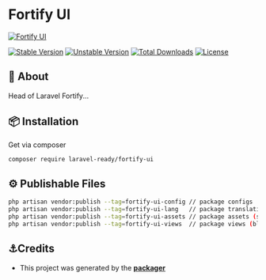 # Fortify UI

[![Fortify UI](https://preview.dragon-code.pro/LaravelReady/fortify-ui.svg?brand=laravel)](https://github.com/laravel-ready/fortify-ui)

[![Stable Version][badge_stable]][link_packagist]
[![Unstable Version][badge_unstable]][link_packagist]
[![Total Downloads][badge_downloads]][link_packagist]
[![License][badge_license]][link_license]

## 📂 About

Head of Laravel Fortify...


## 📦 Installation

Get via composer

```bash
composer require laravel-ready/fortify-ui
```


## ⚙️ Publishable Files

```bash
php artisan vendor:publish --tag=fortify-ui-config // package configs
php artisan vendor:publish --tag=fortify-ui-lang   // package translations
php artisan vendor:publish --tag=fortify-ui-assets // package assets (scss, js, images)
php artisan vendor:publish --tag=fortify-ui-views  // package views (blade)
```


## ⚓Credits

- This project was generated by the **[packager](https://github.com/laravel-ready/packager)**

[badge_downloads]:      https://img.shields.io/packagist/dt/laravel-ready/fortify-ui.svg?style=flat-square
[badge_license]:        https://img.shields.io/packagist/l/laravel-ready/fortify-ui.svg?style=flat-square
[badge_stable]:         https://img.shields.io/github/v/release/laravel-ready/fortify-ui?label=stable&style=flat-square
[badge_unstable]:       https://img.shields.io/badge/unstable-dev--main-orange?style=flat-square
[link_license]:         LICENSE
[link_packagist]:       https://packagist.org/packages/laravel-ready/fortify-ui
